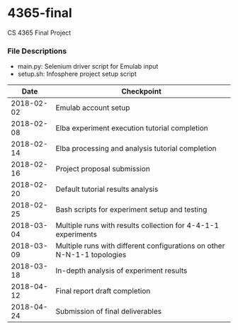 # 4365-final
CS 4365 Final Project

### File Descriptions
- main.py: Selenium driver script for Emulab input
- setup.sh: Infosphere project setup script


| Date | Checkpoint |
| --- | --- |
|2018-02-02 | Emulab account setup |
|2018-02-08 | Elba experiment execution tutorial completion |
|2018-02-14 | Elba processing and analysis tutorial completion |
|2018-02-16 | Project proposal submission |
|2018-02-20 | Default tutorial results analysis |
|2018-02-25 | Bash scripts for experiment setup and testing |
|2018-03-04 | Multiple runs with results collection for 4-4-1-1 experiments |
|2018-03-09 | Multiple runs with different configurations on other  N-N-1-1 topologies |
|2018-03-18 | In-depth analysis of experiment results |
|2018-04-12 | Final report draft completion |
|2018-04-24 | Submission of final deliverables |
